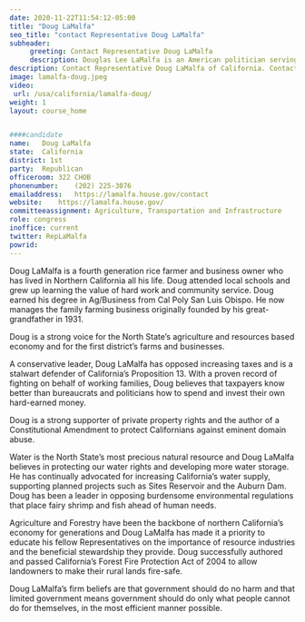 ```yaml
---
date: 2020-11-22T11:54:12-05:00
title: "Doug LaMalfa"
seo_title: "contact Representative Doug LaMalfa"
subheader:
     greeting: Contact Representative Doug LaMalfa 
     description: Douglas Lee LaMalfa is an American politician serving as the U.S. Representative for California's 1st congressional district since 2013.
description: Contact Representative Doug LaMalfa of California. Contact information for Doug LaMalfa includes email address, phone number, and mailing address.
image: lamalfa-doug.jpeg
video: 
 url: /usa/california/lamalfa-doug/
weight: 1
layout: course_home


####candidate
name:	Doug LaMalfa
state:	California
district: 1st
party:	Republican
officeroom:	322 CHOB
phonenumber:	(202) 225-3076
emailaddress:	https://lamalfa.house.gov/contact
website:	https://lamalfa.house.gov/
committeeassignment: Agriculture, Transportation and Infrastructure
role: congress
inoffice: current
twitter: RepLaMalfa
powrid: 
---
```

Doug LaMalfa is a fourth generation rice farmer and business owner who has lived in Northern California all his life. Doug attended local schools and grew up learning the value of hard work and community service. Doug earned his degree in Ag/Business from Cal Poly San Luis Obispo. He now manages the family farming business originally founded by his great-grandfather in 1931.

Doug is a strong voice for the North State’s agriculture and resources based economy and for the first district’s farms and businesses.

A conservative leader, Doug LaMalfa has opposed increasing taxes and is a stalwart defender of California’s Proposition 13. With a proven record of fighting on behalf of working families, Doug believes that taxpayers know better than bureaucrats and politicians how to spend and invest their own hard-earned money.

Doug is a strong supporter of private property rights and the author of a Constitutional Amendment to protect Californians against eminent domain abuse.

Water is the North State’s most precious natural resource and Doug LaMalfa believes in protecting our water rights and developing more water storage. He has continually advocated for increasing California’s water supply, supporting planned projects such as Sites Reservoir and the Auburn Dam. Doug has been a leader in opposing burdensome environmental regulations that place fairy shrimp and fish ahead of human needs.

Agriculture and Forestry have been the backbone of northern California’s economy for generations and Doug LaMalfa has made it a priority to educate his fellow Representatives on the importance of resource industries and the beneficial stewardship they provide. Doug successfully authored and passed California’s Forest Fire Protection Act of 2004 to allow landowners to make their rural lands fire-safe.

Doug LaMalfa’s firm beliefs are that government should do no harm and that limited government means government should do only what people cannot do for themselves, in the most efficient manner possible.
